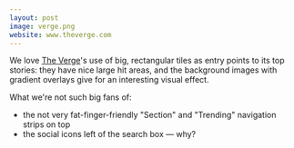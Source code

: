 ```yaml
---
layout: post
image: verge.png
website: www.theverge.com
---
```

We love [The Verge](http://theverge.com/)'s use of big, rectangular tiles as entry points to its top stories: they have nice large hit areas, and the background images with gradient overlays give for an interesting visual effect.

What we're not such big fans of:

* the not very fat-finger-friendly "Section" and "Trending" navigation strips on top
* the social icons left of the search box — why?
